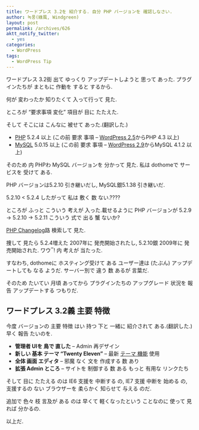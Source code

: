 ```yaml
---
title: ワードプレス 3.2を 紹介する. 自分 PHP バージョンを 確認しなさい.
author: 녹풍(綠風, Windgreen)
layout: post
permalink: /archives/626
aktt_notify_twitter:
  - yes
categories:
  - WordPress
tags:
  - WordPress Tip
---
```

ワードプレス 3.2街 出て ゆっくり アップデートしようと 思って あった. プラグインたちが まともに 作動を すると するから.

何が 変わったか 知りたくて 入って行って 見た.

ところが &#8220;要求事項 変化&#8221; 項目が 目に たたえた.

そして そこには こんなに 被せて あった.(翻訳した.)

*   <a title="Glossary" target="_top" href="http://codex.wordpress.org/Glossary#PHP">PHP</a> 5.2.4 以上 (この前 要求 事項 &#8211; <a title="Version 2.5" target="_top" href="http://codex.wordpress.org/Version_2.5">WordPress 2.5</a>からPHP 4.3 以上)
*   <a title="Glossary" target="_top" href="http://codex.wordpress.org/Glossary#MySQL">MySQL</a> 5.0.15 以上 (この前 要求 事項 &#8211; <a title="Version 2.9" target="_top" href="http://codex.wordpress.org/Version_2.9">WordPress 2.9</a>からMySQL 4.1.2 以上)

そのため 内 PHPわ MySQL バージョンを 分かって 見た. 私は dothomeで サービスを 受けて ある.

PHP バージョンは5.2.10 引き継いだし, MySQL銀5.1.38 引き継いだ.

5.2.10 < 5.2.4 したがって 私は 敷く 数 ない.????

ところが ふっと こういう 考えが 入った.載せるように PHP バージョンが 5.2.9 -> 5.2.10 -> 5.2.11 こういう 式で 出る 蟹 ないか?

<a target="_top" href="http://php.net/ChangeLog-5.php">PHP Changelog</a>路 検索して 見た.

捜して 見たら 5.2.4増えた 2007年に 発売開始されたし, 5.2.10銀 2009年に 発売開始された. ワウ‾! 内 考えが 当たった.

すなわち, dothomeに ホスティング受けて ある ユーザー達は (たぶん) アップデートしても なる ようだ. サーバー別で 違う 数 あるが 言葉だ.

そのため たいてい 月頃 あってから プラグインたちの アップグレード 状況を 報告 アップデートする つもりだ.

## ワードプレス 3.2義 主要 特徴

今度 バージョンの 主要 特徴 はい 持つ 下と 一緒に 紹介されて ある.(翻訳した.) 早く 報告 たいのを.

*   **管理者 UIを 鳥で 直した** &#8211; Admin 再デザイン
*   **新しい 基本 テーマ &#8220;Twenty Eleven&#8221;** &#8211; 最新 <a title="Theme Features" target="_top" href="http://codex.wordpress.org/Theme_Features">テーマ 機能</a> 使用
*   **全体 画面 エディタ** &#8211; 邪魔 なく 文を 作成する 数 あり
*   **拡張 Admin ところ** &#8211; サイトを 制御する 数 ある もっと 有用な リンクたち

そして 目に たたえる のは IE6 支援を 中断する の, IE7 支援 中断を 始める の, 支援するの ない ブラウザーを 柔らかく 知らせて 与える のだ.

追加で 色々 枝 言及が ある のは 早くて 軽くなったという ことなのに 使って 見れば 分かるの.

以上だ.

&nbsp;